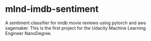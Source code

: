 # mlnd-imdb-sentiment
A sentiment classifier for imdb movie reviews using pytorch and aws sagemaker. This is the first project for the Udacity Machine Learning Engineer NanoDegree.
